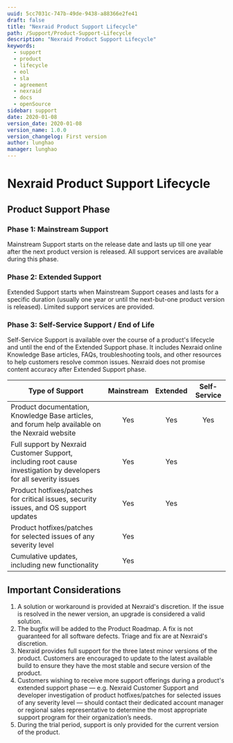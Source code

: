 ```yaml
---
uuid: 5cc7031c-747b-49de-9438-a88366e2fe41
draft: false
title: "Nexraid Product Support Lifecycle"
path: /Support/Product-Support-Lifecycle
description: "Nexraid Product Support Lifecycle"
keywords: 
  - support
  - product
  - lifecycle
  - eol
  - sla
  - agreement
  - nexraid
  - docs
  - openSource
sidebar: support
date: 2020-01-08
version_date: 2020-01-08
version_name: 1.0.0
version_changelog: First version
author: lunghao
manager: lunghao
---
```


# Nexraid Product Support Lifecycle
## Product Support Phase
### Phase 1: Mainstream Support
Mainstream Support starts on the release date and lasts up till one year after the next product version is released. All support services are available during this phase.

### Phase 2: Extended Support
Extended Support starts when Mainstream Support ceases and lasts for a specific duration (usually one year or until the next-but-one product version is released). Limited support services are provided.

### Phase 3: Self-Service Support / End of Life
Self-Service Support is available over the course of a product's lifecycle and until the end of the Extended Support phase. It includes Nexraid online Knowledge Base articles, FAQs, troubleshooting tools, and other resources to help customers resolve common issues. Nexraid does not promise content accuracy after Extended Support phase.

| Type of Support                                                                                                    | Mainstream | Extended | Self-Service |
|--------------------------------------------------------------------------------------------------------------------|:----------:|:--------:|:------------:|
| Product documentation, Knowledge Base articles, and forum help available on the Nexraid website                    | Yes        | Yes      | Yes          |
| Full support by Nexraid Customer Support, including root cause investigation by developers for all severity issues | Yes        | Yes      |              |
| Product hotfixes/patches for critical issues, security issues, and OS support updates                              | Yes        | Yes      |              |
| Product hotfixes/patches for selected issues of any severity level                                                 | Yes        |          |              |
| Cumulative updates, including new functionality                                                                    | Yes        |          |              |

## Important Considerations
1. A solution or workaround is provided at Nexraid's discretion. If the issue is resolved in the newer version, an upgrade is considered a valid solution.
2. The bugfix will be added to the Product Roadmap. A fix is not guaranteed for all software defects. Triage and fix are at Nexraid's discretion.
3. Nexraid provides full support for the three latest minor versions of the product. Customers are encouraged to update to the latest available build to ensure they have the most stable and secure version of the product.
4. Customers wishing to receive more support offerings during a product's extended support phase — e.g. Nexraid Customer Support and developer investigation of product hotfixes/patches for selected issues of any severity level — should contact their dedicated account manager or regional sales representative to determine the most appropriate support program for their organization’s needs.
5. During the trial period, support is only provided for the current version of the product.
